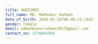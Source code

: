```yaml
---
title: AU022003
full_name: MD. Mahbubur Rahman
date_of_birth: 2020-02-24T06:46:23.144Z
gender: Female
email: mdmahbuburrahman3617@gmail.com
contact_no: 1776942564
---
```


